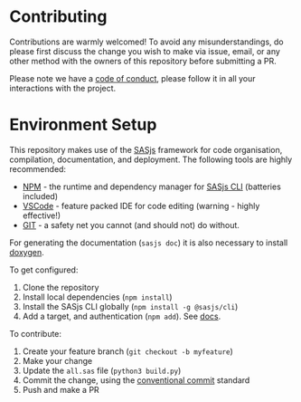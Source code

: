 # Contributing

Contributions are warmly welcomed!  To avoid any misunderstandings, do please first discuss the change you wish to make via issue, email, or any other method with the owners of this repository before submitting a PR.

Please note we have a [code of conduct](https://www.contributor-covenant.org/version/2/0/code_of_conduct/), please follow it in all your interactions with the project.

# Environment Setup

This repository makes use of the [SASjs](https://sasjs.io) framework for code organisation, compilation, documentation, and deployment.  The following tools are highly recommended:

* [NPM](https://sasjs.io/windows/#npm) - the runtime and dependency manager for [SASjs CLI](https://cli.sasjs.io) (batteries included)
* [VSCode](https://sasjs.io/windows/#vscode) - feature packed IDE for code editing (warning - highly effective!)
* [GIT](https://sasjs.io/windows/#git) - a safety net you cannot (and should not) do without.

For generating the documentation (`sasjs doc`) it is also necessary to install [doxygen](https://www.doxygen.nl/manual/install.html).


To get configured:

1.  Clone the repository
2.  Install local dependencies (`npm install`)
3.  Install the SASjs CLI globally (`npm install -g @sasjs/cli`)
4.  Add a target, and authentication (`npm add`).  See [docs](https://cli.sasjs.io/add/).

To contribute:

1.  Create your feature branch (`git checkout -b myfeature`)
2.  Make your change
3.  Update the `all.sas` file (`python3 build.py`)
4.  Commit the change, using the [conventional commit](https://www.conventionalcommits.org/en/v1.0.0) standard
5.  Push and make a PR


